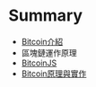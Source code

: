 # Summary

* [Bitcoin介紹](bitcoin介紹.md)
* 區塊鏈運作原理
* [BitcoinJS](README.md)
* [Bitcoin原理與實作](chapter1.md)


